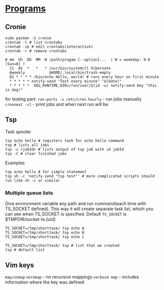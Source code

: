 # [Programs](Programs)

## Cronie

```
sudo pacman -S cronie
crontab -l # list crontabs
crontab -ie # edit crontabs(interactive)
crontab -r # remove crontabs
```

```
# mm  hh  DD  MM  W /path/progam [--option]...  ( W = weekday: 0-6 [Sun=0] )
  21  01  *   *   * /usr/bin/systemctl hibernate
  @weekly           $HOME/.local/bin/trash-empty
  01 * * * * /bin/echo Hello, world! # runs every hour on first minute
  * * * * * notify-send "Test every minute" "$(date)"
  * * * * *  XDG_RUNTIME_DIR=/run/user/$(id -u) notify-send Hey "this is dog!"
```


for testing part:
`run-parts -v /etc/cron.hourly` - run jobs manually
`cronnext -cl` - print jobs and when next run will be

## Tsp

Task spooler

```
tsp echo hello # registers task for echo hello command
tsp # lists all jobs
tsp -c <jobId> # lists output of tsp job with id jobId
tsp -C # clear finished jobs
```

Examples
```
tsp echo hello # for simple statement
tsp sh -c 'notify-send "tsp test"' # more complicated scripts should run like sh -c or similar
```

### Multiple queue lists

Give environment variable any path and run command(each time with TS_SOCKET defined).
This way it will create separate task list, which you can see when TS_SOCKET is specified.
Default `TS_SOCKET` is $TMPDIR/socket-ts.[uid]
```
TS_SOCKET=/tmp/shorttask/ tsp echo A
TS_SOCKET=/tmp/shorttask/ tsp echo B
TS_SOCKET=/tmp/shorttask/ tsp echo C

TS_SOCKET=/tmp/shorttask/ tsp # list that we created
tsp # default list
```

## Vim keys

`map/unmap`
`noremap` - no recursive mappings
`verbose map` - includes information where the key was defined

